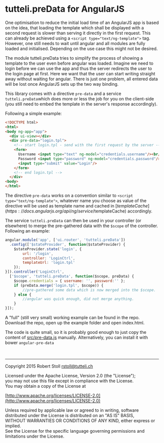 # tutteli.preData for AngularJS

One optimisation to reduce the initial load time of an AngularJS app is based on the idea, that loading the template which shall be displayed with a second request is slower than serving it directly in the first request. This can already be achieved using a `<script type="text/ng-template">` tag. However, one still needs to wait until angular and all modules are fully loaded and initialised. Depending on the use case this might not be desired.

The module tutteli.preData tries to simplify the process of showing a template to the user even before angular was loaded. Imagine we need to login before we can use the app and thus the server redirects the user to the login page at first. Here we want that the user can start writing straight away without waiting for angular. There is just one problem, all entered data will be lost once AngularJS sets up the two way binding.

This library comes with a directive `pre-data` and a service `tutteli.preData`which does more or less the job for you on the client-side (you still need to embed the template in the server's response accordingly).

Following a simple example:

```html
<!DOCTYPE html>
<html>
<body ng-app="app">
  <div ui-view></div>
  <div pre-data="login.tpl">
    <!-- start login.tpl - send with the first request by the server -->
    <form>
      Username <input type="text" ng-model="credentials.username"/><br/>
      Password <input type="password" ng-model="credentials.password"/>
      <input type="submit" value="Login"/>
    </form> 
    <!-- end login.tpl --> 
  </div>
<body>
</html>
```

The directive `pre-data` works on a convention similar to  `<script type="text/ng-template">`, whatever name you choose as value of the directive will be used as template name and cached in [$templateCache](https://docs.angularjs.org/api/ng/service/$templateCache) accordingly.

The service `tutteli.preData` can then be used in your controller (or elsewhere) to merge the pre-gathered data with the `$scope` of the controller. Following an example:

```javascript
angular.module('app', ['ui.router', 'tutteli.preData'])
  .config(['$stateProvider', function($stateProvider) {
    $stateProvider.state('login', {
        url: '/login',
        controller: 'LoginCtrl',
        templateUrl: 'login.tpl'
    });
}]).controller('LoginCtrl', 
  ['$scope', 'tutteli.preData', function($scope, preData) {
    $scope.credentials = { username: '', password:'' };
    if (preData.merge('login.tpl', $scope)) {
        //pre-gathered some data which is now merged into the $scope.
    } else {
        //angular was quick enough, did not merge anything.
    }
}]);
```


A "full" (still very small) working example can be found in the repo. Download the repo, open up the example folder and open index.html. 

The code is quite small, so it is probably good enough to just copy the content of [src/pre-data.js](https://github.com/robstoll/angular-pre-data/blob/master/src/pre-data.js) manually. Alternatively, you can install it with bower `angular-pre-data`

<br/>

---

Copyright 2015 Robert Stoll <rstoll@tutteli.ch>

Licensed under the Apache License, Version 2.0 (the "License");  
you may not use this file except in compliance with the License.  
You may obtain a copy of the License at  

[http://www.apache.org/licenses/LICENSE-2.0](http://www.apache.org/licenses/LICENSE-2.0)

Unless required by applicable law or agreed to in writing, software  
distributed under the License is distributed on an "AS IS" BASIS,  
WITHOUT WARRANTIES OR CONDITIONS OF ANY KIND, either express or implied.  
See the License for the specific language governing permissions and  
limitations under the License.